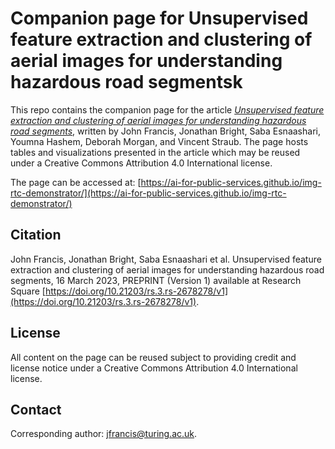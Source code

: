 #  Companion page for Unsupervised feature extraction and clustering of aerial images for understanding hazardous road segmentsk 
This repo contains the companion page for the article [_Unsupervised feature extraction and clustering of aerial images for understanding hazardous road segments_](https://www.researchsquare.com/article/rs-2678278/v1), written by John Francis, Jonathan Bright, Saba Esnaashari, Youmna Hashem, Deborah Morgan, and Vincent Straub. The page hosts tables and visualizations presented in the article which may be reused under a Creative Commons Attribution 4.0 International license.

The page can be accessed at: [https://ai-for-public-services.github.io/img-rtc-demonstrator/](https://ai-for-public-services.github.io/img-rtc-demonstrator/)

## Citation
John Francis, Jonathan Bright, Saba Esnaashari et al. Unsupervised feature extraction and clustering of aerial images for understanding hazardous road segments, 16 March 2023, PREPRINT (Version 1) available at Research Square [https://doi.org/10.21203/rs.3.rs-2678278/v1](https://doi.org/10.21203/rs.3.rs-2678278/v1). 

## License
All content on the page can be reused subject to providing credit and license notice under a Creative Commons Attribution 4.0 International license.

## Contact
Corresponding author: [jfrancis@turing.ac.uk](mailto:jfrancis@turing.ac.uk).
